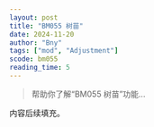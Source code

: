 ```yaml
---
layout: post
title: "BM055 树苗"
date: 2024-11-20
author: "Bny"
tags: ["mod", "Adjustment"]
scode: bm055
reading_time: 5
---
```


> 帮助你了解“BM055 树苗”功能...

内容后续填充。
